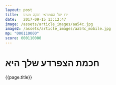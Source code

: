 ```yaml
---
layout: post
title:  ידו של הסמוראי חזקה מעינו
date:   2017-09-15 13:12:47
image: /assets/article_images/aa54c.jpg
image2: /assets/article_images/aa54c_mobile.jpg
mp: "000110000"
score: 000110000
---
```

# חכמת הצפרדע שלך היא
{{page.title}}